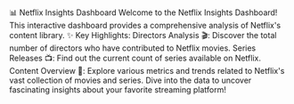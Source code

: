 📊 Netflix Insights Dashboard
Welcome to the Netflix Insights Dashboard! This interactive dashboard provides a comprehensive analysis of Netflix's content library.
✨ Key Highlights:
Directors Analysis 🎬: Discover the total number of directors who have contributed to Netflix movies.
Series Releases 📺: Find out the current count of series available on Netflix.
Content Overview 🎥: Explore various metrics and trends related to Netflix's vast collection of movies and series.
Dive into the data to uncover fascinating insights about your favorite streaming platform!

